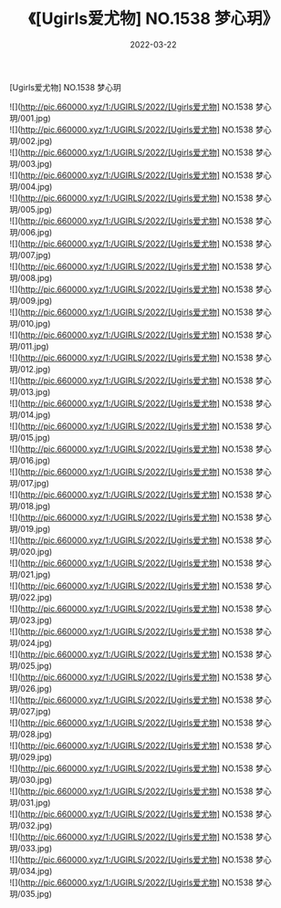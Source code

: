 ﻿---
layout: post
title:  《[Ugirls爱尤物] NO.1538 梦心玥》
date:   2022-03-22
img: http://pic.660000.xyz/1:/UGIRLS/2022/[Ugirls爱尤物] NO.1538 梦心玥/000.jpg
categories: [美女, 清纯, 唯美]
---

[Ugirls爱尤物] NO.1538 梦心玥

 ![](http://pic.660000.xyz/1:/UGIRLS/2022/[Ugirls爱尤物] NO.1538 梦心玥/001.jpg) <br>![](http://pic.660000.xyz/1:/UGIRLS/2022/[Ugirls爱尤物] NO.1538 梦心玥/002.jpg) <br>![](http://pic.660000.xyz/1:/UGIRLS/2022/[Ugirls爱尤物] NO.1538 梦心玥/003.jpg) <br>![](http://pic.660000.xyz/1:/UGIRLS/2022/[Ugirls爱尤物] NO.1538 梦心玥/004.jpg) <br>![](http://pic.660000.xyz/1:/UGIRLS/2022/[Ugirls爱尤物] NO.1538 梦心玥/005.jpg) <br>![](http://pic.660000.xyz/1:/UGIRLS/2022/[Ugirls爱尤物] NO.1538 梦心玥/006.jpg) <br>![](http://pic.660000.xyz/1:/UGIRLS/2022/[Ugirls爱尤物] NO.1538 梦心玥/007.jpg) <br>![](http://pic.660000.xyz/1:/UGIRLS/2022/[Ugirls爱尤物] NO.1538 梦心玥/008.jpg) <br>![](http://pic.660000.xyz/1:/UGIRLS/2022/[Ugirls爱尤物] NO.1538 梦心玥/009.jpg) <br>![](http://pic.660000.xyz/1:/UGIRLS/2022/[Ugirls爱尤物] NO.1538 梦心玥/010.jpg) <br>![](http://pic.660000.xyz/1:/UGIRLS/2022/[Ugirls爱尤物] NO.1538 梦心玥/011.jpg) <br>![](http://pic.660000.xyz/1:/UGIRLS/2022/[Ugirls爱尤物] NO.1538 梦心玥/012.jpg) <br>![](http://pic.660000.xyz/1:/UGIRLS/2022/[Ugirls爱尤物] NO.1538 梦心玥/013.jpg) <br>![](http://pic.660000.xyz/1:/UGIRLS/2022/[Ugirls爱尤物] NO.1538 梦心玥/014.jpg) <br>![](http://pic.660000.xyz/1:/UGIRLS/2022/[Ugirls爱尤物] NO.1538 梦心玥/015.jpg) <br>![](http://pic.660000.xyz/1:/UGIRLS/2022/[Ugirls爱尤物] NO.1538 梦心玥/016.jpg) <br>![](http://pic.660000.xyz/1:/UGIRLS/2022/[Ugirls爱尤物] NO.1538 梦心玥/017.jpg) <br>![](http://pic.660000.xyz/1:/UGIRLS/2022/[Ugirls爱尤物] NO.1538 梦心玥/018.jpg) <br>![](http://pic.660000.xyz/1:/UGIRLS/2022/[Ugirls爱尤物] NO.1538 梦心玥/019.jpg) <br>![](http://pic.660000.xyz/1:/UGIRLS/2022/[Ugirls爱尤物] NO.1538 梦心玥/020.jpg) <br>![](http://pic.660000.xyz/1:/UGIRLS/2022/[Ugirls爱尤物] NO.1538 梦心玥/021.jpg) <br>![](http://pic.660000.xyz/1:/UGIRLS/2022/[Ugirls爱尤物] NO.1538 梦心玥/022.jpg) <br>![](http://pic.660000.xyz/1:/UGIRLS/2022/[Ugirls爱尤物] NO.1538 梦心玥/023.jpg) <br>![](http://pic.660000.xyz/1:/UGIRLS/2022/[Ugirls爱尤物] NO.1538 梦心玥/024.jpg) <br>![](http://pic.660000.xyz/1:/UGIRLS/2022/[Ugirls爱尤物] NO.1538 梦心玥/025.jpg) <br>![](http://pic.660000.xyz/1:/UGIRLS/2022/[Ugirls爱尤物] NO.1538 梦心玥/026.jpg) <br>![](http://pic.660000.xyz/1:/UGIRLS/2022/[Ugirls爱尤物] NO.1538 梦心玥/027.jpg) <br>![](http://pic.660000.xyz/1:/UGIRLS/2022/[Ugirls爱尤物] NO.1538 梦心玥/028.jpg) <br>![](http://pic.660000.xyz/1:/UGIRLS/2022/[Ugirls爱尤物] NO.1538 梦心玥/029.jpg) <br>![](http://pic.660000.xyz/1:/UGIRLS/2022/[Ugirls爱尤物] NO.1538 梦心玥/030.jpg) <br>![](http://pic.660000.xyz/1:/UGIRLS/2022/[Ugirls爱尤物] NO.1538 梦心玥/031.jpg) <br>![](http://pic.660000.xyz/1:/UGIRLS/2022/[Ugirls爱尤物] NO.1538 梦心玥/032.jpg) <br>![](http://pic.660000.xyz/1:/UGIRLS/2022/[Ugirls爱尤物] NO.1538 梦心玥/033.jpg) <br>![](http://pic.660000.xyz/1:/UGIRLS/2022/[Ugirls爱尤物] NO.1538 梦心玥/034.jpg) <br>![](http://pic.660000.xyz/1:/UGIRLS/2022/[Ugirls爱尤物] NO.1538 梦心玥/035.jpg) <br>